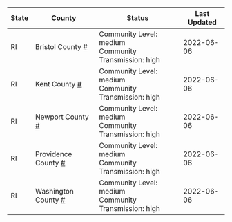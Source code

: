 State | County | Status | Last Updated
--- | --- | --- | --- 
RI | Bristol County <a href="#bristol_county">#</a> | <a name="bristol_county"></a>Community Level: medium<br/>Community Transmission: high | 2022-06-06
RI | Kent County <a href="#kent_county">#</a> | <a name="kent_county"></a>Community Level: medium<br/>Community Transmission: high | 2022-06-06
RI | Newport County <a href="#newport_county">#</a> | <a name="newport_county"></a>Community Level: medium<br/>Community Transmission: high | 2022-06-06
RI | Providence County <a href="#providence_county">#</a> | <a name="providence_county"></a>Community Level: medium<br/>Community Transmission: high | 2022-06-06
RI | Washington County <a href="#washington_county">#</a> | <a name="washington_county"></a>Community Level: medium<br/>Community Transmission: high | 2022-06-06
